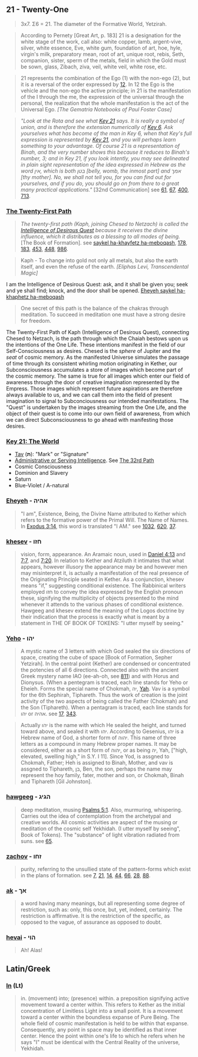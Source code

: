 ## 21 - Twenty-One
> 3x7. Σ6 = 21. The diameter of the Formative World, Yetzirah.

> According to Pernety [Great Art, p. 183] 21 is a designation for the white stage of the work, call also: white copper, lamb, argent-vive, silver, white essence, Eve, white gum, foundation of art, hoe, hyle, virgin's milk, preparatory mean, root of art, unique root, rebis, Seth, companion, sister, sperm of the metals, field in which the Gold must be sown, glass, Zibach, ziva, veil, white veil, white rose, etc.

> 21 represents the combination of the Ego (1) with the non-ego (2), but it is a reversal of the order expressed by [12](12). In 12 the Ego is the vehicle and the non-ego the active principle; in 21 is the manifestation of the I through the me, the expression of the universal through the personal, the realization that the whole manifestation is the act of the Universal Ego. *[The Gematria Notebooks of Paul Foster Case]*

> *"Look at the Rota and see what [Key 21](21) says. It is really a symbol of union, and is therefore the extension numerically of [Key 6](6). Ask yourselves what has become of the man in Key 6, when that Key's full expression is represented by [Key 21](21), and you will perhaps learn something to your advantage. Of course 21 is a representation of Binah, and the very number shows this because it reduces to Binah's number, 3; and in Key 21, if you look intently, you may see delineated in plain sight representation of the idea expressed in Hebrew as the word אין, which is both בטן [belly, womb, the inmost part] and אמך [thy mother]. No, we shall not tell you, for you can find out for yourselves, and if you do, you should go on from there to a great many practical applications."* [32nd Communication] see [61](61), [67](67), [400](400), [713](713).

### [The Twenty-First Path](/keys/K)
> *The twenty-first path (Kaph, joining Chesed to Netzach) is called the [Intelligence of Desirous Quest](/keys/ShKL.HChPTz.HMBVQSh) because it receives the divine influence, which it distributes as a blessing to all modes of being.* [The Book of Formation]. see [saykel ha-khayfetz ha-meboqash](986), [178](178), [183](183), [453](453), [448](448), [986](986).

> Kaph - To change into gold not only all metals, but also the earth itself, and even the refuse of the earth. *[Eliphas Levi, Transcendental Magic]*

I am the Intelligence of Desirous Quest: ask, and it shall be given you; seek and ye shall find; knock, and the door shall be opened. [Eheyeh saykel ha-khaphetz ha-meboqash](/keys/AHIH.ShKL.HChPTz.HMBVQSh)

> One secret of this path is the balance of the chakras through meditation. To succeed in meditation one must have a strong desire for freedom.

The Twenty-First Path of Kaph (Intelligence of Desirous Quest), connecting Chesed to Netzach, is the path through which the Chaiah bestows upon us the intentions of the One Life. These intentions manifest in the field of our Self-Consciousness as desires. Chesed is the *sphere* of Jupiter and the *seat* of cosmic memory. As the manifested Universe simulates the passage of time through its consistent whirling motion originating in Kether, our Subconsciousness accumulates a store of images which become part of the cosmic memory. The same is true for all images which enter our field of awareness through the door of creative imagination represented by the Empress. Those images which represent future aspirations are therefore always available to us, and we can call them into the field of present imagination to signal to Subconciousness our intended manifestations. The "Quest" is undertaken by the images streaming from the One Life, and the object of their quest is to come into our own field of awareness, from which we can direct Subconsciousness to go ahead with manifesting those desires.

### [Key 21: The World](/keys/Th)

- [Tav](/keys/Th) (**ת**): "Mark" or "Signature"
- [Administrative or Serving Intelligence](/keys/ShKL.NOBD). See [The 32rd Path](32)
- Cosmic Consciousness
- Dominion and Slavery
- Saturn
- Blue-Violet / A-natural

### [Eheyeh](/keys/AHIH) - אהיה
> "I am", Existence, Being, the Divine Name attributed to Kether which refers to the formative power of the Primal Will. The Name of Names. In [Exodus 3:14](http://biblehub.com/exodus/3-14.htm), this word is translated "I AM." see [1032](1032), [620](620), [37](37).

### [khesev](/keys/ChZV) - חזו
> vision, form, appearance. An Aramaic noun, used in [Daniel 4:13](http://biblehub.com/daniel/4-13.htm) and [7:7](http://biblehub.com/daniel/7-7.htm), and [7:20](http://biblehub.com/daniel/7-20.htm). In relation to Kether and Atziluth it intimates that what appears, however illusory the appearance may be and however men may misinterpret it, is actually a manifestation of the real presence of the Originating Principle seated in Kether. As a conjunction, khesev means "if," suggesting conditional existence. The Rabbinical writers employed חזו to convey the idea expressed by the English pronoun these, signifying the multiplicity of objects presented to the mind whenever it attends to the various phases of conditional existence. Hawgeeg and khesev extend the meaning of the Logos doctrine by their indication that the process is exactly what is meant by a statement in THE OF BOOK OF TOKENS: "I utter myself by seeing."

### [Yeho](/keys/IHV) - יהו
> A mystic name of 3 letters with which God sealed the six directions of space, creating the cube of space [Book of Formation, Sepher Yetzirah]. In the central point (Kether) are condensed or concentrated the potencies of all 6 directions. Connected also with the ancient Greek mystery name IAO (ee-ah-oh, see [811](811)) and with Horus and Dionysus. (When a pentegram is traced, each line stands for Yeho or Eheieh. Forms the special name of Chokmah, יה, [Yah](/keys/IH). Vav is a symbol for the 6th Sephirah, Tiphareth. Thus the work of creation is the joint activity of the two aspects of being called the Father (Chokmah) and the Son (Tiphareth). When a pentagram is traced, each line stands for יהו or אהיה. see [17](17), [343](343).

> Actually יהו is the name with which He sealed the height, and turned toward above, and sealed it with  יהו. According to Gesenius, יהו is a Hebrew name of God, a shorter form of יהוה. This name of three letters as a compound in many Hebrew proper names. It may be considered, either as a short form of יהוה, or as being יה, Yah, ["high, elevated, swelling high," in S.Y. I 11]. Since Yod, is assgned to Chokmah, Father; Heh is assigned to Binah, Mother, and vav is assgned to Tiphareth, בן, Ben, the son, perhaps the name may represent the hoy family, fater, mother and son, or Chokmah, Binah and Tiphareth [Gil Johnston].

### [hawgeeg](/keys/HGIG) - הגיג
> deep meditation, musing [Psalms 5:1](http://biblehub.com/psalms/5-1.htm). Also, murmuring, whispering. Carries out the idea of contemplation from the archetypal and creative worlds. All cosmic activities are aspect of the musing or meditation of the cosmic self Yekhidah. (I utter myself by seeing", Book of Tokens). The "substance" of light vibration radiated from suns. see [65](65).

### [zachov](/keys/ZChV) - זחו
> purity, referring to the unsullied state of the pattern-forms which exist in the plans of formation. see [7](7), [21](21), [14](14), [44](44), [66](66), [28](28), [88](88).


### [ak](/keys/AK) - אך
> a word having many meanings, but all representing some degree of restriction, such as: only, this once, but, yet, indeed, certainly. The restriction is affirmative. It is the restriction of the specific, as opposed to the vague, of assurance as opposed to doubt.

### [hevai](/keys/HVI) - הוי
> Ah! Alas!

## Latin/Greek

### [In](/latin?word=in) (Lt)
> in. (movement) into; (presence) within. a preposition signifying active movement toward a center within. This refers to Kether as the initial concentration of Limitless Light into a small point. It is a movement toward a center within the boundless expanse of Pure Being. The whole field of cosmic manifestation is held to be within that expanse. Consequently, any point in space may be identified as that inner center. Hence the point within one's life to which he refers when he says "I" must be identical with the Central Reality of the universe, Yekhidah.